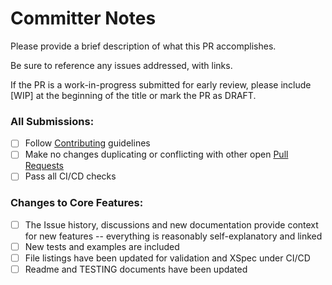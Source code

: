 # Committer Notes

Please provide a brief description of what this PR accomplishes.

Be sure to reference any issues addressed, with links.

If the PR is a work-in-progress submitted for early review, please include [WIP] at the beginning of the title or mark the PR as DRAFT.

### All Submissions:

- [ ] Follow [Contributing](https://github.com/usnistgov/oscal-xproc3/blob/main/CONTRIBUTING.md) guidelines
- [ ] Make no changes duplicating or conflicting with other open [Pull Requests](https://github.com/usnistgov/oscal-xproc3/pulls)
- [ ] Pass all CI/CD checks

### Changes to Core Features:

- [ ] The Issue history, discussions and new documentation provide context for new features -- everything is reasonably self-explanatory and linked
- [ ] New tests and examples are included
- [ ] File listings have been updated for validation and XSpec under CI/CD
- [ ] Readme and TESTING documents have been updated
